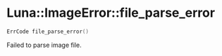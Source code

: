 # Luna::ImageError::file_parse_error

```c++
ErrCode file_parse_error()
```

Failed to parse image file. 

